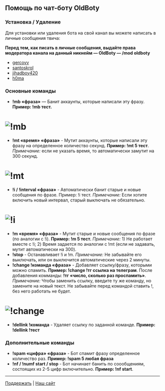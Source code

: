 ## Помощь по чат-боту OldBoty
### Установка / Удаление
Для установки или удаления бота на свой канал вы можете написать в личные сообщения твича: 
 
**Перед тем, как писать в личные сообщения, выдайте права модератора канала на данный никнейм — OldBoty — /mod oldboty**
- [gercovv](https://www.twitch.tv/gercovv)
- [santoskrol](https://www.twitch.tv/santoskrol)
- [jihadboy420](https://www.twitch.tv/jihadboy420)
- [h0ma](https://www.twitch.tv/h0mah0mah0myak)

### Основные команды
- **!mb «фраза»** — Банит аккаунты, которые написали эту фразу. **Пример: !mb тест.**
# ![!mb](https://i.imgur.com/ZiqfxGi.gif)
- **!mt «время» «фраза»** - Мутит аккаунты, которые написали эту фразу на определенное количество секунд. **Пример: !mt 5 тест**. *Примечание:* если не указать время, то автоматически замутит на 300 секунд.
# ![!mt](https://i.imgur.com/B3dAxHN.gif)
- **!i / !interval «фраза»** - Автоматически банит старые и новые сообщения по фразе. Пример: !i тест. *Примечание:* Если хотите включить новый интервал, старый выключать не обязательно.
# ![!i](https://i.imgur.com/ivXw74d.gif)
- **!m «время» «фраза»** - Мутит старые и новые сообщения по фразе (по аналогии с !i). **Пример: !m 5 тест.** *Примечание:* 1) Не работает вместе с !i; 2) Время задается по аналогии с !mt (если не задавать, мутит автоматически на 300).
- **!stop** - Останавливает !i и !m. *Примечание:* Не забывайте его выключать, или он выключится автоматические через 2 минуты.
- **!change !команда «фраза»** - Добавляет ссылку/фразу, которыми можно спамить. **Пример: !change !тг ссылка на телеграм**. После добавления комманды: **!тг «число, сколько раз проспамить»**. *Примечание:* Чтобы заменить ссылку, введите ту же команду, но замените на новый текст. Не забывайте перед командой ставить !, без него работать не будет.
# ![!change](https://i.imgur.com/o2W0nY9.gif)
- **!dellink !команда** - Удаляет ссылку по заданной команде. **Пример: !dellink !тест**

### Дополнительные команды
- **!spam «цифра» «фраза»** - Бот спамит фразу определенное количество раз. **Пример: !spam 5 любая фраза**
- **!nf / !numf start / stop** - Бот начинает банить по соообщениям, состоящих из 2-5 цифр включительно. **Пример: !nf start**.

***
[Поддержать](https://www.donationalerts.com/r/gercovv) | [Наш сайт](http://193.124.112.27/)
